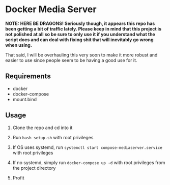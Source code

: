 # Docker Media Server

**NOTE: HERE BE DRAGONS! Seriously though, it appears this repo has been getting a bit of traffic lately. Please keep in mind that this project is not polished at all so be sure to only use it if you understand what the script does and can deal with fixing shit that will inevitably go wrong when using.**

That said, I will be overhauling this very soon to make it more robust and easier to use since people seem to be having a good use for it.

## Requirements

- docker
- docker-compose
- mount.bind

## Usage

1) Clone the repo and cd into it

2) Run `bash setup.sh` with root privileges

3) If OS uses systemd, run `systemctl start compose-mediaserver.service` with root privileges

4) If no systemd, simply run `docker-compose up -d` with root privileges from the project directory

5) Profit


